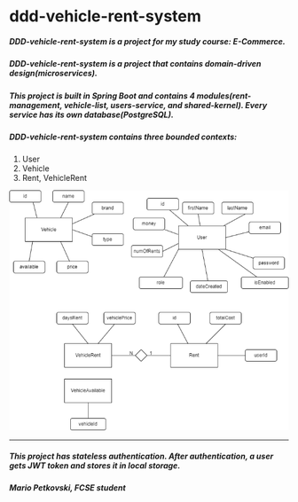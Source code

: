 # ddd-vehicle-rent-system

##### DDD-vehicle-rent-system is a project for my study course: E-Commerce.
##### DDD-vehicle-rent-system is a project that contains domain-driven design(microservices).
##### This project is built in Spring Boot and contains 4 modules(rent-management, vehicle-list, users-service, and shared-kernel). Every service has its own database(PostgreSQL).
##### DDD-vehicle-rent-system contains three bounded contexts: 
1. User
2. Vehicle
3. Rent, VehicleRent

![alt text](https://github.com/mariopetkovskii/ddd-vehicle-rent-system/blob/main/ddd-vehicle-rent-system.png?raw=true)
<hr>

##### This project has stateless authentication. After authentication, a user gets JWT token and stores it in local storage.
##### Mario Petkovski, FCSE student
